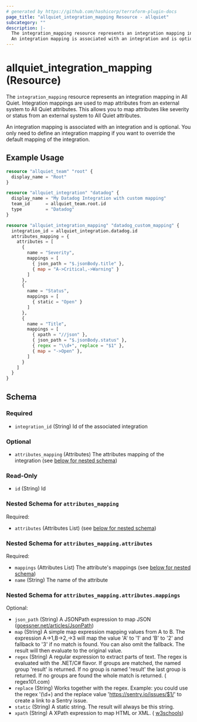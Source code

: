 ```yaml
---
# generated by https://github.com/hashicorp/terraform-plugin-docs
page_title: "allquiet_integration_mapping Resource - allquiet"
subcategory: ""
description: |-
  The integration_mapping resource represents an integration mapping in All Quiet. Integration mappings are used to map attributes from an external system to All Quiet attributes. This allows you to map attributes like severity or status from an external system to All Quiet attributes.
  An integration mapping is associated with an integration and is optional. You only need to define an integration mapping if you want to override the default mapping of the integration.
---
```


# allquiet_integration_mapping (Resource)

The `integration_mapping` resource represents an integration mapping in All Quiet. Integration mappings are used to map attributes from an external system to All Quiet attributes. This allows you to map attributes like severity or status from an external system to All Quiet attributes. 

An integration mapping is associated with an integration and is optional. You only need to define an integration mapping if you want to override the default mapping of the integration.

## Example Usage

```terraform
resource "allquiet_team" "root" {
  display_name = "Root"
}

resource "allquiet_integration" "datadog" {
  display_name = "My Datadog Integration with custom mapping"
  team_id      = allquiet_team.root.id
  type         = "Datadog"
}

resource "allquiet_integration_mapping" "datadog_custom_mapping" {
  integration_id = allquiet_integration.datadog.id
  attributes_mapping = {
    attributes = [
      {
        name = "Severity",
        mappings = [
          { json_path = "$.jsonBody.title" },
          { map = "A->Critical,->Warning" }
        ]
      },
      {
        name = "Status",
        mappings = [
          { static = "Open" }
        ]
      },
      {
        name = "Title",
        mappings = [
          { xpath = "//json" },
          { json_path = "$.jsonBody.status" },
          { regex = "\\d+", replace = "$1" },
          { map = "->Open" },
        ]
      }
    ]
  }
}
```

<!-- schema generated by tfplugindocs -->
## Schema

### Required

- `integration_id` (String) Id of the associated integration

### Optional

- `attributes_mapping` (Attributes) The attributes mapping of the integration (see [below for nested schema](#nestedatt--attributes_mapping))

### Read-Only

- `id` (String) Id

<a id="nestedatt--attributes_mapping"></a>
### Nested Schema for `attributes_mapping`

Required:

- `attributes` (Attributes List) (see [below for nested schema](#nestedatt--attributes_mapping--attributes))

<a id="nestedatt--attributes_mapping--attributes"></a>
### Nested Schema for `attributes_mapping.attributes`

Required:

- `mappings` (Attributes List) The attribute's mappings (see [below for nested schema](#nestedatt--attributes_mapping--attributes--mappings))
- `name` (String) The name of the attribute

<a id="nestedatt--attributes_mapping--attributes--mappings"></a>
### Nested Schema for `attributes_mapping.attributes.mappings`

Optional:

- `json_path` (String) A JSONPath expression to map JSON ([goessner.net/articles/JsonPath](https://goessner.net/articles/JsonPath/))
- `map` (String) A simple map expression mapping values from A to B. The expression A->1,B->2,->3 will map the value 'A' to '1' and 'B' to '2' and fallback to '3' if no match is found. You can also omit the fallback. The result will then evaluate to the original value.
- `regex` (String) A regular expression to extract parts of text. The regex is evaluated with the .NET/C# flavor. If groups are matched, the named group 'result' is returned. If no group is named 'result' the last group is returned. If no groups are found the whole match is returned. ( regex101.com)
- `replace` (String) Works together with the regex. Example: you could use the regex '(\d+) and the replace value 'https://sentry.io/issues/$1/' to create a link to a Sentry issue.
- `static` (String) A static string. The result will always be this string.
- `xpath` (String) A XPath expression to map HTML or XML. ( [w3schools](https://www.w3schools.com/xml/xpath_intro.asp))
